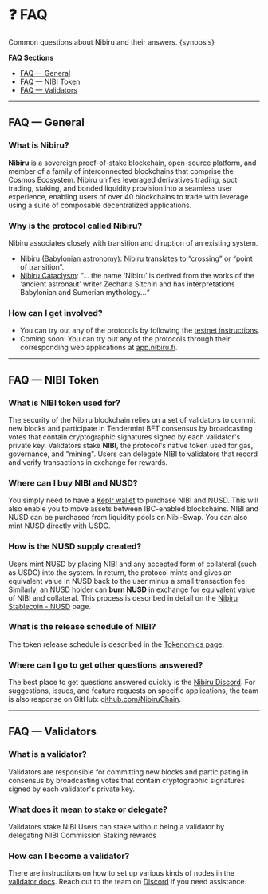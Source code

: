# ❓ FAQ

Common questions about Nibiru and their answers. {synopsis}

**FAQ Sections**
- [FAQ — General](#faq--general)
- [FAQ — NIBI Token](#faq---nibi-token)
- [FAQ — Validators](#faq---validators)

---
## FAQ — General 

### What is Nibiru?

**Nibiru** is a sovereign proof-of-stake blockchain, open-source platform, and member of a family of interconnected blockchains that comprise the Cosmos Ecosystem. Nibiru unifies leveraged derivatives trading, spot trading, staking, and bonded liquidity provision into a seamless user experience, enabling users of over 40 blockchains to trade with leverage using a suite of composable decentralized applications.

### Why is the protocol called Nibiru?

Nibiru associates closely with transition and diruption of an existing system.

* [Nibiru (Babylonian astronomy)](https://en.wikipedia.org/wiki/Nibiru\_\(Babylonian\_astronomy\)): Nibiru translates to “crossing” or “point of transition”.
* [Nibiru Cataclysm](https://en.wikipedia.org/wiki/Nibiru\_cataclysm): “... the name ‘Nibiru’ is derived from the works of the ‘ancient astronaut’ writer Zecharia Sitchin and has interpretations Babylonian and Sumerian mythology...“

### How can I get involved?

* You can try out any of the protocols by following the [testnet instructions](../run-nodes/testnet/).
* Coming soon: You can try out any of the protocols through their corresponding web applications at [app.nibiru.fi](https://app.nibiru.fi).

--- 
## FAQ — NIBI Token

### What is NIBI token used for?

The security of the Nibiru blockchain relies on a set of validators to commit new blocks and participate in Tendermint BFT consensus by broadcasting votes that contain cryptographic signatures signed by each validator's private key. Validators stake **NIBI**, the protocol's native token used for gas, governance, and "mining". Users can delegate NIBI to validators that record and verify transactions in exchange for rewards.

### Where can I buy NIBI and NUSD?

You simply need to have a [Keplr wallet](https://www.keplr.app/) to purchase NIBI and NUSD. This will also enable you to move assets between IBC-enabled blockchains. NIBI and NUSD can be purchased from liquidity pools on Nibi-Swap. You can also mint NUSD directly with USDC.

### How is the NUSD supply created?

Users mint NUSD by placing NIBI and any accepted form of collateral (such as USDC) into the system. In return, the protocol mints and gives an equivalent value in NUSD back to the user minus a small transaction fee. Similarly, an NUSD holder can **burn NUSD** in exchange for equivalent value of NIBI and collateral. This process is described in detail on the [Nibiru Stablecoin - NUSD](../content/stablecoin.md) page.

### What is the release schedule of NIBI?

The token release schedule is described in the [Tokenomics page](../learn/tokenomics.md).

### Where can I go to get other questions answered?

The best place to get questions answered quickly is the [Nibiru Discord](https://discord.gg/nibiru). For suggestions, issues, and feature requests on specific applications, the team is also response on GitHub: [github.com/NibiruChain](https://github.com/NibiruChain).

---

## FAQ — Validators

### What is a validator?

Validators are responsible for committing new blocks and participating in consensus by broadcasting votes that contain cryptographic signatures signed by each validator's private key.

### What does it mean to stake or delegate?

Validators stake NIBI Users can stake without being a validator by delegating NIBI Commission Staking rewards

### How can I become a validator?

There are instructions on how to set up various kinds of nodes in the [validator docs](../run-nodes/validators). Reach out to the team on [Discord](https://discord.gg/cCbfXatEYs) if you need assistance.
